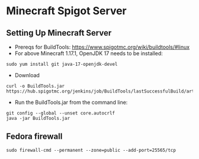 # Minecraft Spigot Server

## Setting Up Minecraft Server
* Prereqs for BuildTools: https://www.spigotmc.org/wiki/buildtools/#linux
* For above Minecraft 1.17.1, OpenJDK 17 needs to be installed:
```
sudo yum install git java-17-openjdk-devel
```
* Download 
```
curl -o BuildTools.jar https://hub.spigotmc.org/jenkins/job/BuildTools/lastSuccessfulBuild/artifact/target/BuildTools.jar
```
* Run the BuildTools.jar from the command line:
```
git config --global --unset core.autocrlf
java -jar BuildTools.jar
```

## Fedora firewall
```
sudo firewall-cmd --permanent --zone=public --add-port=25565/tcp
```
